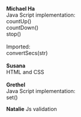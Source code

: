 <b>Michael Ha</b>					<br/>
Java Script implementation:			<br/>
countUp()							<br/>
countDown()							<br/>
stop()								<br/>
									<br/>
Imported:							<br/>
convertSecs(str)					<br/>
									<br/>
<b>Susana</b>						<br/>
HTML and CSS						<br/>
									<br/>
<b>Grethel</b>						<br/>
Java Script implementation:			<br/>
set()								<br/>

<b>Natalie</b>
Js validation
